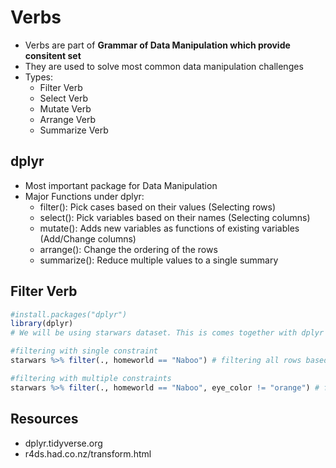 # Verbs
- Verbs are part of **Grammar of Data Manipulation which provide consitent set**
- They are used to solve most common data manipulation challenges
- Types:
  - Filter Verb
  - Select Verb
  - Mutate Verb
  - Arrange Verb
  - Summarize Verb

## dplyr
- Most important package for Data Manipulation
- Major Functions under dplyr:
  - filter(): Pick cases based on their values (Selecting rows)
  - select(): Pick variables based on their names (Selecting columns)
  - mutate(): Adds new variables as functions of existing variables (Add/Change columns)
  - arrange(): Change the ordering of the rows
  - summarize(): Reduce multiple values to a single summary

## Filter Verb
```r
#install.packages("dplyr")
library(dplyr)
# We will be using starwars dataset. This is comes together with dplyr package.

#filtering with single constraint
starwars %>% filter(., homeworld == "Naboo") # filtering all rows based on variable homeworld with value Naboo

#filtering with multiple constraints
starwars %>% filter(., homeworld == "Naboo", eye_color != "orange") # filtering all rows based n variable homeworld with value Naboo and where eye color is not orange
```

## Resources
- dplyr.tidyverse.org
- r4ds.had.co.nz/transform.html